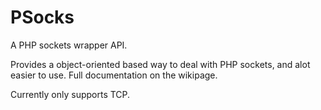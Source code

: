 PSocks
======

A PHP sockets wrapper API.

Provides a object-oriented based way to deal with PHP sockets, and alot easier to use.
Full documentation on the wikipage.

Currently only supports TCP.
